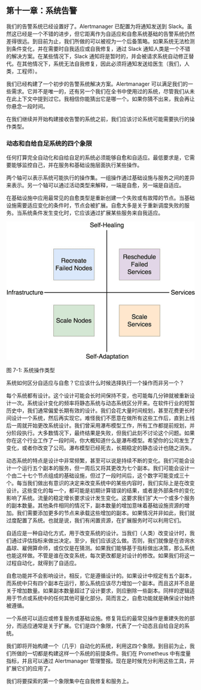 ## 第十一章：系统告警

我们的告警系统已经设置好了。Alertmanager 已配置为将通知发送到 Slack。虽然这已经是一个不错的进步，但它距离作为自适应和自愈系统基础的告警系统仍然差得很远。到目前为止，我们所做的可以被视为一个后备策略。如果系统无法检测到条件变化，并在需要时自我适应或自我修复，通过 Slack 通知人类是一个不错的解决方案。在某些情况下，Slack 通知将是暂时的，并会被请求系统自动修正替代。在其他情况下，系统无法自我修复，因此必须将通知发送给医生（我们，人类，工程师）。

我们已经构建了一个初步的告警系统解决方案。Alertmanager 可以满足我们的一些需求。它并不是唯一的，还有另一个我们在全书中使用过的系统，尽管我们从未在此上下文中提到过它。我相信你能猜出它是哪一个。如果你猜不出来，我会再让你悬念一段时间。

在我们继续并开始构建接收告警的系统之前，我们应该讨论系统可能需要执行的操作类型。

### 动态和自给自足系统的四个象限

任何打算完全自动化和自给自足的系统必须能够自愈和自适应。最低要求是，它需要能够监控自己，并在服务和基础设施层面执行某些操作。

两个轴可以表示系统可能执行的操作集。一组操作通过基础设施与服务之间的差异来表示。另一个轴可以通过活动类型来解释，一端是自愈，另一端是自适应。

在基础设施中应用最常见的自愈类型是重新创建一个失败或有故障的节点。当基础设施需要适应变化的条件时，节点会被扩展。自愈大多是关于重新调度失败的服务。当系统条件发生变化时，它应该通过扩展某些服务来自我适应。

![图 7-1: 系统操作类型](img/00039.jpeg)

图 7-1: 系统操作类型

系统如何区分自适应与自愈？它应该什么时候选择执行一个操作而非另一个？

每个系统都有设计。这个设计可能会长时间保持不变，也可能每几分钟就被重新设计一次。系统设计变化的频率将静态系统与动态系统区分开来。在软件行业的短暂历史中，我们通常偏爱长期有效的设计。我们会花大量时间规划，甚至花费更长时间设计一个系统，然后再实现它。难怪我们不愿意在做所有这些工作后，直到上线后一周就开始更改系统设计。我们曾采用瀑布模型工作，所有工作都提前规划，并分阶段执行。大多数情况下，最终结果是失败，但我们此刻不讨论这个问题。如果你在这个行业工作了一段时间，你大概知道什么是瀑布模型。希望你的公司发生了变化，或者你改变了公司。瀑布模型已经死去，长期稳定的静态设计也随之消失。

动态系统的特点是设计中非常频繁，甚至可以说是持续不断的变化。我们可能会设计一个运行五个副本的服务，但一周后又将其更改为七个副本。我们可能会设计一个由二十七个节点组成的基础设施，但过了一段时间后，这个数字可能变成三十个。每当我们做出有意识的决定来改变系统中的某些内容时，我们实际上是在改变设计。这些变化的每一个，都可能是初期计算错误的结果，或者是外部条件的变化影响了系统。流量的稳定增长要求设计发生变化。这要求我们扩大一个或多个服务的副本数量。其他条件相同的情况下，副本数量的增加意味着基础设施资源的增加。我们需要添加更多的节点来承载这些增加的副本。如果情况并非如此，我们就过度配置了系统。也就是说，我们有闲置资源，在扩展服务时可以利用它们。

自适应是一种自动化方式，用于改变系统的设计。当我们（人类）改变设计时，我们通过评估指标来做出决定。至少，我们应该这么做。否则，我们就像是在咨询水晶球、雇佣算命师，或仅仅是在猜测。如果我们能够基于指标做出决策，那么系统也能这样做。不管是谁在改变系统，每次更改都是对设计的修改。如果我们将这一过程自动化，就得到了自适应。

自愈功能并不会影响设计。相反，它是遵循设计的。如果设计中规定有五个副本，而系统中只有四个副本在运行，那么系统应该尽力增加一个副本。而且这并不总是关于增加数量。如果副本数量超过了设计要求，则应删除一些副本。同样的逻辑适用于节点或系统中的任何其他可量化部分。简而言之，自愈功能就是确保设计始终被遵循。

一个系统可以适应或修复服务或基础设施。修复背后的最常见操作是重建失败的部分，而适应通常是关于扩展。它们是四个象限，代表了一个动态且自给自足的系统。

我们即将开始构建一个（几乎）自动化的系统，利用这四个象限。到目前为止，我们所做的一切都是构建这样一个系统的前提条件。我们在 Prometheus 中有度量指标，并且可以通过 Alertmanager 管理警报。现在是时候充分利用这些工具，并扩展它们的应用了。

我们将要探索的第一个象限集中在自我修复和服务上。
